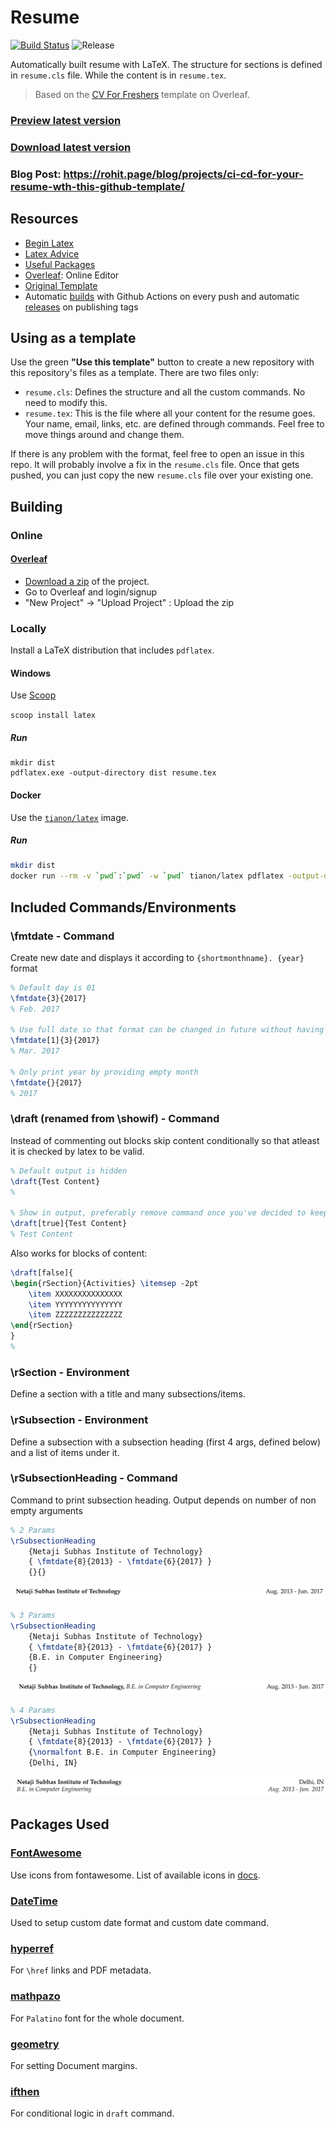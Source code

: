 # Resume

[![Build Status](https://github.com/rohit-gohri/resume-template/workflows/Preview/badge.svg?branch=master)](https://github.com/rohit-gohri/resume-template/actions?query=branch%3Amaster)
![Release](https://github.com/rohit-gohri/resume-template/workflows/Release/badge.svg)

Automatically built resume with LaTeX. The structure for sections is defined in `resume.cls` file. While the content is in `resume.tex`.

> Based on the [CV For Freshers](https://www.overleaf.com/latex/templates/cv-for-freshers/jkpwvnrdrxpm) template on Overleaf.

### [Preview latest version](https://docs.google.com/viewer?url=https://github.com/rohit-gohri/resume-template/releases/latest/download/Preview.pdf)

### [Download latest version](https://github.com/rohit-gohri/resume-template/releases/latest/download/Preview.pdf)

### Blog Post: https://rohit.page/blog/projects/ci-cd-for-your-resume-wth-this-github-template/

## Resources

- [Begin Latex](https://github.com/luong-komorebi/Begin-Latex-in-minutes)
- [Latex Advice](https://github.com/dspinellis/latex-advice)
- [Useful Packages](https://tex.stackexchange.com/questions/553/what-packages-do-people-load-by-default-in-latex)
- [Overleaf](https://www.overleaf.com/): Online Editor
- [Original Template](https://www.overleaf.com/latex/templates/cv-for-freshers/jkpwvnrdrxpm)
- Automatic [builds](https://github.com/rohit-gohri/resume-template/actions) with Github Actions on every push and automatic [releases](https://github.com/rohit-gohri/resume-template/releases) on publishing tags

## Using as a template

Use the green **"Use this template"** button to create a new repository with this repository's files as a template. There are two files only:

- `resume.cls`: Defines the structure and all the custom commands. No need to modify this.
- `resume.tex`: This is the file where all your content for the resume goes. Your name, email, links, etc. are defined through commands. Feel free to move things around and change them.

If there is any problem with the format, feel free to open an issue in this repo. It will probably involve a fix in the `resume.cls` file. Once that gets pushed, you can just copy the new `resume.cls` file over your existing one.

## Building

### Online

#### [Overleaf](https://www.overleaf.com/)

- [Download a zip](https://github.com/rohit-gohri/resume-template/archive/master.zip) of the project.
- Go to Overleaf and login/signup
- "New Project" -> "Upload Project" : Upload the zip

### Locally

Install a LaTeX distribution that includes `pdflatex`.

#### Windows

Use [Scoop](https://scoop.sh/)

`scoop install latex`

##### Run

```
mkdir dist
pdflatex.exe -output-directory dist resume.tex
```

#### Docker

Use the [`tianon/latex`](https://hub.docker.com/r/tianon/latex/) image.

##### Run

```sh
mkdir dist
docker run --rm -v `pwd`:`pwd` -w `pwd` tianon/latex pdflatex -output-directory dist -interaction errorstopmode -halt-on-error resume.tex
```

## Included Commands/Environments

### \fmtdate - Command

Create new date and displays it according to `{shortmonthname}. {year}` format

```tex
% Default day is 01
\fmtdate{3}{2017}
% Feb. 2017

% Use full date so that format can be changed in future without having to change all dates
\fmtdate[1]{3}{2017}
% Mar. 2017

% Only print year by providing empty month
\fmtdate{}{2017}
% 2017
```

### \draft (renamed from \showif) - Command

Instead of commenting out blocks skip content conditionally so that atleast it is checked by latex to be valid.

```tex
% Default output is hidden
\draft{Test Content}
%

% Show in output, preferably remove command once you've decided to keep the content
\draft[true]{Test Content}
% Test Content
```

Also works for blocks of content:

```tex
\draft[false]{
\begin{rSection}{Activities} \itemsep -2pt
    \item XXXXXXXXXXXXXXX
    \item YYYYYYYYYYYYYYY
    \item ZZZZZZZZZZZZZZZ
\end{rSection}
}
%
```

### \rSection - Environment

Define a section with a title and many subsections/items.

### \rSubsection - Environment

Define a subsection with a subsection heading (first 4 args, defined below) and a list of items under it.

### \rSubsectionHeading - Command

Command to print subsection heading. Output depends on number of non empty arguments

```tex
% 2 Params
\rSubsectionHeading
    {Netaji Subhas Institute of Technology}
    { \fmtdate{8}{2013} - \fmtdate{6}{2017} }
    {}{}
```

![2ParamsPreview](./docs/2ParamSubSectionHeading.PNG)

```tex
% 3 Params
\rSubsectionHeading
    {Netaji Subhas Institute of Technology}
    { \fmtdate{8}{2013} - \fmtdate{6}{2017} }
    {B.E. in Computer Engineering}
    {}
```

![3ParamsPreview](./docs/3ParamSubSectionHeading.PNG)

```tex
% 4 Params
\rSubsectionHeading
    {Netaji Subhas Institute of Technology}
    { \fmtdate{8}{2013} - \fmtdate{6}{2017} }
    {\normalfont B.E. in Computer Engineering}
    {Delhi, IN}
```

![4ParamsPreview](./docs/4ParamSubSectionHeading.PNG)

## Packages Used

### [FontAwesome](https://github.com/xdanaux/fontawesome-latex)

Use icons from fontawesome. List of available icons in [docs](http://ctan.imsc.res.in/fonts/fontawesome/doc/fontawesome.pdf).

### [DateTime](https://ctan.org/pkg/datetime)

Used to setup custom date format and custom date command.

### [hyperref](https://github.com/ho-tex/hyperref)

For `\href` links and PDF metadata.

### [mathpazo](https://ctan.org/pkg/mathpazo)

For `Palatino` font for the whole document.

### [geometry](https://ctan.org/pkg/geometry)

For setting Document margins.

### [ifthen](https://ctan.org/pkg/ifthen)

For conditional logic in `draft` command.
